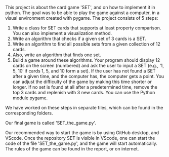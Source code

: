 This project is about the card game 'SET', and on how to implement it in python. The goal was to be able to play the game against a computer, in a visual environment created with pygame. 
The project consists of 5 steps:
1. Write a class for SET cards that supports at least property comparison. You can also implement a visualization method.  
2. Write an algorithm that checks if a given set of 3 cards is a SET.
3. Write an algorithm to find all possible sets from a given collection of 12 cards.
4. Also, write an algorithm that finds one set.
5. Build a game around these algorithms. Your program should display 12 cards on the screen (numbered) and ask the user to input a SET (e.g., ‘1, 5, 10‘  if cards 1, 5, and 10 form a set). If the user has not found a SET after a given time, and the computer has, the computer gets a point. You can adjust the difficulty of the game by making this time shorter or longer. If no set is found at all after a predetermined time, remove the top 3 cards and replenish with 3 new cards. You can use the Python module pygame.

We have worked on these steps in separate files, which can be found in the corresponding folders. 

Our final game is called 'SET_the_game.py'. 

Our recommended way to start the game is by using GitHub desktop, and VScode.
Once the repository SET is visible in VScode, one can start the code of the file 'SET_the_game.py', and the game will start automatically. 
The rules of the game can be found in the report, or on internet.
